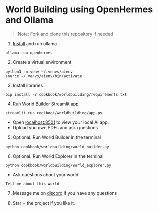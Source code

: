 # World Building using OpenHermes and Ollama

> Note: Fork and clone this repository if needed

1. [Install](https://github.com/ollama/ollama?tab=readme-ov-file#macos) and run ollama

```shell
ollama run openhermes
```

2. Create a virtual environment

```shell
python3 -m venv ~/.venvs/aienv
source ~/.venvs/aienv/bin/activate
```

3. Install libraries

```shell
pip install -r cookbook/worldbuilding/requirements.txt
```

4. Run World Builder Streamlit app

```shell
streamlit run cookbook/worldbuilding/app.py
```

- Open [localhost:8501](http://localhost:8501) to view your local AI app.
- Upload you own PDFs and ask questions

5. Optional: Run World Builder in the terminal

```shell
python cookbook/worldbuilding/world_builder.py
```

6. Optional: Run World Explorer in the terminal

```shell
python cookbook/worldbuilding/world_explorer.py
```

- Ask questions about your world

```text
Tell me about this world
```

7. Message me on [discord](https://discord.gg/4MtYHHrgA8) if you have any questions

8. Star ⭐️ the project if you like it.
